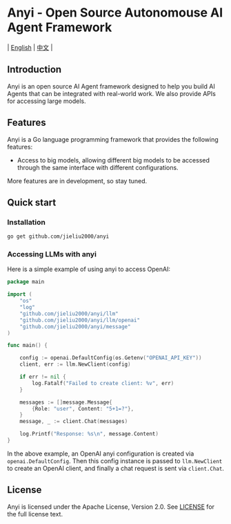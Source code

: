# Anyi - Open Source Autonomouse AI Agent Framework

| [English](README.md) | [中文](README-zh.md) |

## Introduction

Anyi is an open source AI Agent framework designed to help you build AI Agents that can be integrated with real-world work. We also provide APIs for accessing large models.

## Features

Anyi is a Go language programming framework that provides the following features:

- Access to big models, allowing different big models to be accessed through the same interface with different configurations.

More features are in development, so stay tuned.

## Quick start

### Installation

```bash
go get github.com/jieliu2000/anyi
```

### Accessing LLMs with anyi

Here is a simple example of using anyi to access OpenAI:

```go
package main

import (
	"os"
	"log"
	"github.com/jieliu2000/anyi/llm"
	"github.com/jieliu2000/anyi/llm/openai"
	"github.com/jieliu2000/anyi/message"
)

func main() {

	config := openai.DefaultConfig(os.Getenv("OPENAI_API_KEY"))
	client, err := llm.NewClient(config)

	if err != nil {
		log.Fatalf("Failed to create client: %v", err)
	}

	messages := []message.Message{
		{Role: "user", Content: "5+1=?"},
	}
	message, _ := client.Chat(messages)

	log.Printf("Response: %s\n", message.Content)
}

```

In the above example, an OpenAI anyi configuration is created via `openai.DefaultConfig`. Then this config instance is passed to `llm.NewClient` to create an OpenAI client, and finally a chat request is sent via `client.Chat`.

## License

Anyi is licensed under the Apache License, Version 2.0. See [LICENSE](LICENSE) for the full license text.